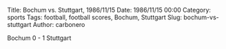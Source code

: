 Title: Bochum vs. Stuttgart, 1986/11/15
Date: 1986/11/15 00:00
Category: sports
Tags: football, football scores, Bochum, Stuttgart
Slug: bochum-vs-stuttgart
Author: carbonero


Bochum 0 - 1 Stuttgart

